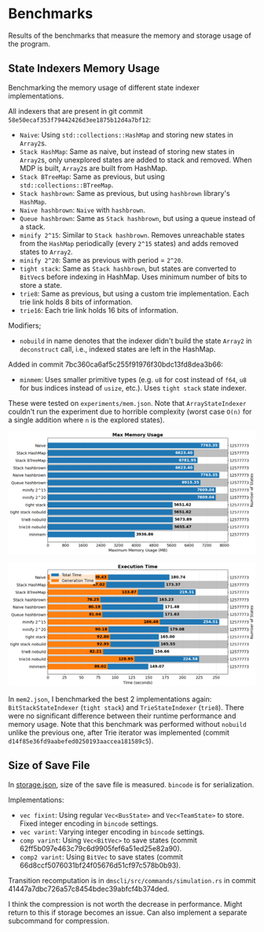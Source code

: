 # Benchmarks

Results of the benchmarks that measure the memory and storage usage of the program.

## State Indexers Memory Usage

Benchmarking the memory usage of different state indexer implementations.

All indexers that are present in git commit `58e50ecaf353f79442426d3ee1875b12d4a7bf12`:
- `Naive`: Using `std::collections::HashMap` and storing new states in `Array2`s.
- `Stack HashMap`: Same as naive, but instead of storing new states in `Array2`s, only unexplored states are added to stack and removed. When MDP is built, `Array2`s are built from HashMap.
- `Stack BTreeMap`: Same as previous, but using `std::collections::BTreeMap`.
- `Stack hashbrown`: Same as previous, but using `hashbrown` library's `HashMap`.
- `Naive hashbrown`: `Naive` with `hashbrown`.
- `Queue hashbrown`: Same as `Stack hashbrown`, but using a queue instead of a stack.
- `minify 2^15`: Similar to `Stack hashbrown`. Removes unreachable states from the `HashMap` periodically (every `2^15` states) and adds removed states to `Array2`.
- `minify 2^20`: Same as previous with period = `2^20`.
- `tight stack`: Same as `Stack hashbrown`, but states are converted to `BitVec`s before indexing in HashMap. Uses minimum number of bits to store a state.
- `trie8`: Same as previous, but using a custom trie implementation. Each trie link holds 8 bits of information.
- `trie16`: Each trie link holds 16 bits of information.

Modifiers;
- `nobuild` in name denotes that the indexer didn't build the state `Array2` in `deconstruct` call, i.e., indexed states are left in the HashMap.

Added in commit 7bc360ca6af5c255f91976f30bdc13fd8dea3b66:
- `minmem`: Uses smaller primitive types (e.g. `u8` for cost instead of `f64`, `u8` for bus indices instead of `usize`, etc.). Uses `tight stack` state indexer.

These were tested on `experiments/mem.json`.
Note that `ArrayStateIndexer` couldn't run the experiment due to horrible complexity (worst case `O(n)` for a single addition where `n` is the explored states).

![Memory Usage](./mem.mem.png)

![Execution Time](./mem.exec.png)

In `mem2.json`, I benchmarked the best 2 implementations again: `BitStackStateIndexer` (`tight stack`) and `TrieStateIndexer` (`trie8`).
There were no significant difference between their runtime performance and memory usage.
Note that this benchmark was performed without `nobuild` unlike the previous one, after Trie iterator was implemented (commit `d14f85e36fd9aabefed0250193aaccea181589c5`).


## Size of Save File

In [storage.json](./storage.json), size of the save file is measured. `bincode` is for serialization.

Implementations:
- `vec fixint`: Using regular `Vec<BusState>` and `Vec<TeamState>` to store. Fixed integer encoding in `bincode` settings.
- `vec varint`: Varying integer encoding in `bincode` settings.
- `comp varint`: Using `Vec<BitVec>` to save states (commit 62ff5b097e463c79c6d9905fef6a51ed25e82a90).
- `comp2 varint`: Using `BitVec` to save states (commit 66d8ccf5076031bf24f05676d51cf97c578b0b93).

Transition recomputation is in `dmscli/src/commands/simulation.rs` in commit 41447a7dbc726a57c8454bdec39abfcf4b374ded.

I think the compression is not worth the decrease in performance.
Might return to this if storage becomes an issue.
Can also implement a separate subcommand for compression.
